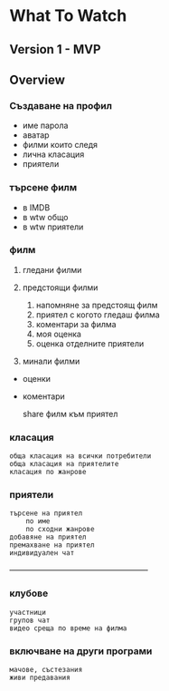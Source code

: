 # What To Watch

## Version 1 - MVP

## Overview

### Създаване на профил

- име парола
- аватар
- филми които следя
- лична класация
- приятели

### търсене филм

- в IMDB
- в wtw общо
- в wtw приятели

### филм

1. гледани филми
2. предстоящи филми

   1. напомняне за предстоящ филм
   2. приятел с когото гледаш филма
   3. коментари за филма
   4. моя оценка
   5. оценка отделните приятели

3. минали филми

- оценки
- коментари

  share филм към приятел

### класация

    обща класация на всички потребители
    обща класация на приятелите
    класация по жанрове

### приятели

    търсене на приятел
    	по име
    	по сходни жанрове
    добавяне на приятел
    премахване на приятел
    индивидуален чат

–––––––––––––––––––––––––––––––––––

### клубове

    участници
    групов чат
    видео среща по време на филма

### включване на други програми

    мачове, състезания
    живи предавания
